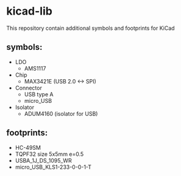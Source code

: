 # kicad-lib
This repository contain additional symbols and footprints for KiCad

## symbols:
* LDO
    - AMS1117
* Chip
    - MAX3421E (USB 2.0 <-> SPI)
* Connector
    - USB type A
    - micro_USB
* Isolator
	- ADUM4160 (isolator for USB)
   
## footprints:
* HC-49SM
* TQPF32 size 5x5mm e=0.5
* USBA_1J_DS_1095_WR
* micro_USB_KLS1-233-0-0-1-T
